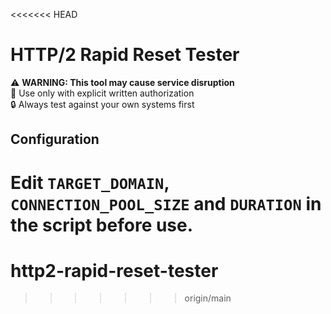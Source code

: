 <<<<<<< HEAD
# HTTP/2 Rapid Reset Tester

⚠️ **WARNING: This tool may cause service disruption**  
🚫 Use only with explicit written authorization  
🔒 Always test against your own systems first  

## Configuration
Edit `TARGET_DOMAIN`, `CONNECTION_POOL_SIZE` and `DURATION` in the script before use.
=======
# http2-rapid-reset-tester
>>>>>>> origin/main
